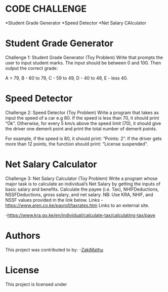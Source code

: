 # CODE CHALLENGE 
*Student Grade Generator
*Speed Detector
*Net Salary CAlculator

# Student Grade Generator
Challenge 1: Student Grade Generator (Toy Problem)
Write that prompts the user to input student marks. The input should be between 0 and 100. Then output the correct grade: 

A > 79, B - 60 to 79, C -  59 to 49, D - 40 to 49, E - less 40.


# Speed Detector
Challenge 2: Speed Detector (Toy Problem)
Write a program that takes as input the speed of a car e.g 80. If the speed is less than 70, it should print “Ok”. Otherwise, for every 5 km/s above the speed limit (70), it should give the driver one demerit point and print the total number of demerit points.

For example, if the speed is 80, it should print: “Points: 2”. If the driver gets more than 12 points, the function should print: “License suspended”.

 

 # Net Salary Calculator
  Challenge 3: Net Salary Calculator (Toy Problem)
Write a program whose major task is to calculate an individual’s Net Salary by getting the inputs of basic salary and benefits. Calculate the payee (i.e. Tax), NHIFDeductions, NSSFDeductions, gross salary, and net salary. 
NB: Use KRA, NHIF, and NSSF values provided in the link below.
Links 
-https://www.aren.co.ke/payroll/taxrates.htm Links to an external site.  

-https://www.kra.go.ke/en/individual/calculate-tax/calculating-tax/paye

# Authors
This project  was contributed to by:
-[ZakiMathu](https://github.com/OyakiMasu/Code-challenge)

# License
This project is licensed under 
